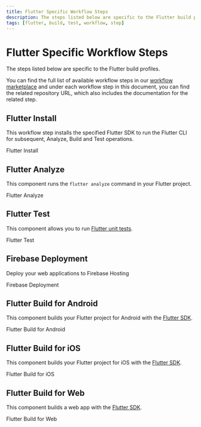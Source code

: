 ```yaml
---
title: Flutter Specific Workflow Steps
description: The steps listed below are specific to the Flutter build profiles.
tags: [flutter, build, test, workflow, step]
---
```


# Flutter Specific Workflow Steps

The steps listed below are specific to the Flutter build profiles.

You can find the full list of available workflow steps in our [workflow marketplace](https://github.com/appcircleio/appcircle-workflow-components) and under each workflow step in this document, you can find the related repository URL, which also includes the documentation for the related step.

## Flutter Install

This workflow step installs the specified Flutter SDK to run the Flutter CLI for subsequent, Analyze, Build and Test operations.

<ContentRef url="/workflows/flutter-specific-workflow-steps/flutter-install"> Flutter Install</ContentRef>

## Flutter Analyze

This component runs the `flutter analyze` command in your Flutter project.

<ContentRef url="/workflows/flutter-specific-workflow-steps/flutter-analyze"> Flutter Analyze</ContentRef>

## Flutter Test

This component allows you to run [Flutter unit tests](https://flutter.dev/docs/cookbook/testing/unit/introduction#run-tests-in-a-terminal).

<ContentRef url="/workflows/flutter-specific-workflow-steps/flutter-test"> Flutter Test</ContentRef>

## Firebase Deployment

Deploy your web applications to Firebase Hosting

<ContentRef url="/workflows/flutter-specific-workflow-steps/firebase-deployment">
    Firebase Deployment
</ContentRef>

## Flutter Build for Android

This component builds your Flutter project for Android with the [Flutter SDK](https://github.com/flutter/flutter).

<ContentRef url="/workflows/flutter-specific-workflow-steps/flutter-build-for-android"> Flutter Build for Android</ContentRef>

## Flutter Build for iOS

This component builds your Flutter project for iOS with the [Flutter SDK](https://github.com/flutter/flutter).

<ContentRef url="/workflows/flutter-specific-workflow-steps/flutter-build-for-ios"> Flutter Build for iOS</ContentRef>

## ​Flutter Build for Web

This component builds a web app with the [Flutter SDK](https://flutter.dev/docs/deployment/web#building-the-app-for-release).

<ContentRef url="/workflows/flutter-specific-workflow-steps/flutter-build-for-web"> Flutter Build for Web</ContentRef>
